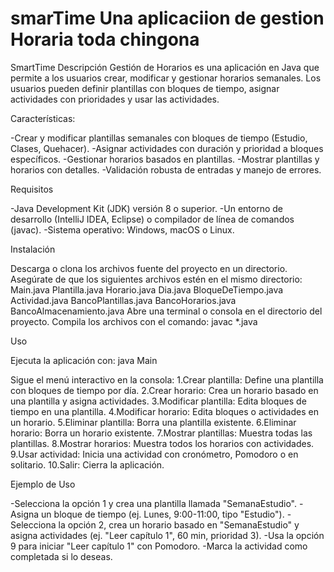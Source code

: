 # smarTime Una aplicaciion de gestion Horaria toda chingona

 SmartTime
 Descripción
 Gestión de Horarios es una aplicación en Java que permite a los usuarios crear, modificar y gestionar horarios semanales.
 Los usuarios pueden definir plantillas con bloques de tiempo, asignar actividades con prioridades y usar las actividades.

 Características:

-Crear y modificar plantillas semanales con bloques de tiempo (Estudio, Clases, Quehacer).
-Asignar actividades con duración y prioridad a bloques específicos.
-Gestionar horarios basados en plantillas.
-Mostrar plantillas y horarios con detalles.
-Validación robusta de entradas y manejo de errores.

 Requisitos

-Java Development Kit (JDK) versión 8 o superior.
-Un entorno de desarrollo (IntelliJ IDEA, Eclipse) o compilador de línea de comandos (javac).
-Sistema operativo: Windows, macOS o Linux.

 Instalación

 Descarga o clona los archivos fuente del proyecto en un directorio.
 Asegúrate de que los siguientes archivos estén en el mismo directorio:
 Main.java
 Plantilla.java
 Horario.java
 Dia.java
 BloqueDeTiempo.java
 Actividad.java
 BancoPlantillas.java
 BancoHorarios.java
 BancoAlmacenamiento.java
 Abre una terminal o consola en el directorio del proyecto.
 Compila los archivos con el comando: javac *.java

 Uso

 Ejecuta la aplicación con: java Main

 Sigue el menú interactivo en la consola:
 1.Crear plantilla: Define una plantilla con bloques de tiempo por día.
 2.Crear horario: Crea un horario basado en una plantilla y asigna actividades.
 3.Modificar plantilla: Edita bloques de tiempo en una plantilla.
 4.Modificar horario: Edita bloques o actividades en un horario.
 5.Eliminar plantilla: Borra una plantilla existente.
 6.Eliminar horario: Borra un horario existente.
 7.Mostrar plantillas: Muestra todas las plantillas.
 8.Mostrar horarios: Muestra todos los horarios con actividades.
 9.Usar actividad: Inicia una actividad con cronómetro, Pomodoro o en solitario.
 10.Salir: Cierra la aplicación.

Ejemplo de Uso

 -Selecciona la opción 1 y crea una plantilla llamada "SemanaEstudio".
 -Asigna un bloque de tiempo (ej. Lunes, 9:00-11:00, tipo "Estudio").
 -Selecciona la opción 2, crea un horario basado en "SemanaEstudio" y asigna actividades (ej. "Leer capítulo 1", 60 min, prioridad 3).
 -Usa la opción 9 para iniciar "Leer capítulo 1" con Pomodoro.
 -Marca la actividad como completada si lo deseas.

